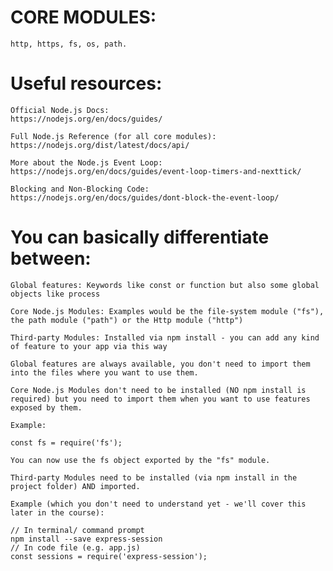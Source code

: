 # CORE MODULES:
	http, https, fs, os, path.
# Useful resources:
	Official Node.js Docs: 
	https://nodejs.org/en/docs/guides/

	Full Node.js Reference (for all core modules): 
	https://nodejs.org/dist/latest/docs/api/

	More about the Node.js Event Loop: 
	https://nodejs.org/en/docs/guides/event-loop-timers-and-nexttick/

	Blocking and Non-Blocking Code: 
	https://nodejs.org/en/docs/guides/dont-block-the-event-loop/

# You can basically differentiate between:

	Global features: Keywords like const or function but also some global objects like process

	Core Node.js Modules: Examples would be the file-system module ("fs"), the path module ("path") or the Http module ("http")

	Third-party Modules: Installed via npm install - you can add any kind of feature to your app via this way

	Global features are always available, you don't need to import them into the files where you want to use them.

	Core Node.js Modules don't need to be installed (NO npm install is required) but you need to import them when you want to use features exposed by them.

	Example:

	const fs = require('fs');

	You can now use the fs object exported by the "fs" module.

	Third-party Modules need to be installed (via npm install in the project folder) AND imported.

	Example (which you don't need to understand yet - we'll cover this later in the course):

	// In terminal/ command prompt
	npm install --save express-session
	// In code file (e.g. app.js)
	const sessions = require('express-session');

